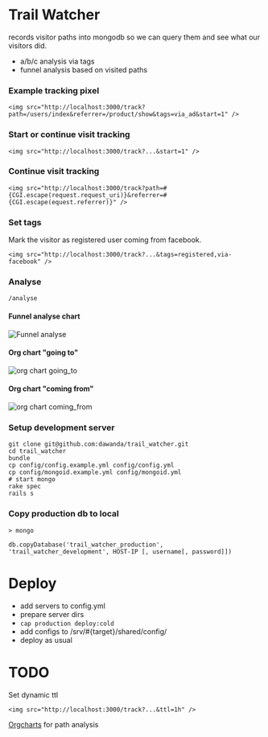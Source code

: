 # Trail Watcher

records visitor paths into mongodb so we can query them and see what our visitors did.

 - a/b/c analysis via tags
 - funnel analysis based on visited paths

### Example tracking pixel
    <img src="http://localhost:3000/track?path=/users/index&referrer=/product/show&tags=via_ad&start=1" />


### Start or continue visit tracking
    <img src="http://localhost:3000/track?...&start=1" />

### Continue visit tracking
    <img src="http://localhost:3000/track?path=#{CGI.escape(request.request_uri)}&referrer=#{CGI.escape(equest.referrer)}" />

### Set tags
Mark the visitor as registered user coming from facebook.

    <img src="http://localhost:3000/track?...&tags=registered,via-facebook" />

### Analyse

    /analyse

#### Funnel analyse chart
![Funnel analyse](http://cl.ly/0S3C14100U2F3v0P0S0J/trail_watcher_funnel_analyse.png)

#### Org chart "going to"
![org chart going_to](http://cl.ly/0J22182F2n3s0C2h2z1i/trail_watcher_org_chart_going_to.png)

#### Org chart "coming from"
![org chart coming_from](http://cl.ly/301u2F0K0U3r0N0U3j3X/trail_watcher_org_chart_coming_from.png)

### Setup development server

    git clone git@github.com:dawanda/trail_watcher.git
    cd trail_watcher
    bundle
    cp config/config.example.yml config/config.yml
    cp config/mongoid.example.yml config/mongoid.yml
    # start mongo
    rake spec
    rails s


### Copy production db to local

    > mongo

    db.copyDatabase('trail_watcher_production', 'trail_watcher_development', HOST-IP [, username[, password]])

Deploy
======

 - add servers to config.yml
 - prepare server dirs
 - `cap production deploy:cold`
 - add configs to /srv/#{target}/shared/config/
 - deploy as usual

TODO
====
Set dynamic ttl

    <img src="http://localhost:3000/track?...&ttl=1h" />

[Orgcharts](http://code.google.com/apis/chart/interactive/docs/gallery/orgchart.html) for path analysis
